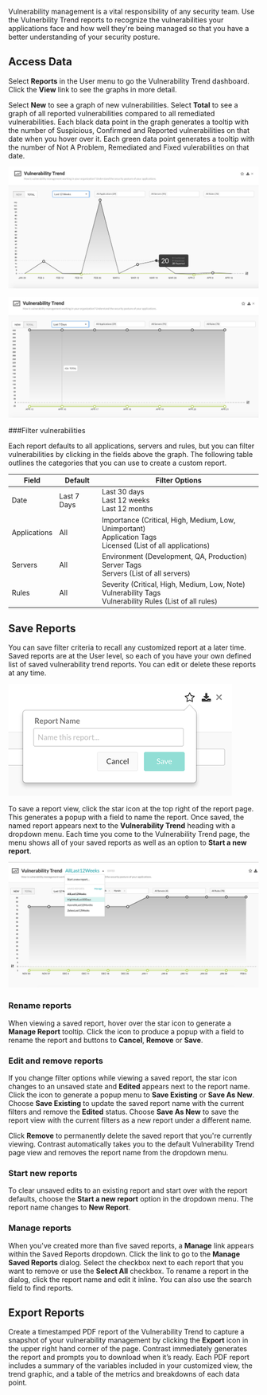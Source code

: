 <!--
title: "Vulnerability Trends"
description: "Overview of vulnerability trend reports"
tags: "TeamServer application vulnerability PDF report"
-->
 
Vulnerability management is a vital responsibility of any security team. Use the Vulnerbility Trend reports to recognize the vulnerabilities your applications face and how well they're being managed so that you have a better understanding of your security posture.

## Access Data
 
Select **Reports** in the User menu to go the Vulnerability Trend dashboard. Click the **View** link to see the graphs in more detail. 

Select **New** to see a graph of new vulnerabilities. Select **Total** to see a graph of all reported vulnerabilities compared to all remediated vulnerabilities. Each black data point in the graph generates a tooltip with the number of Suspicious, Confirmed and Reported vulnerabilities on that date when you hover over it. Each green data point generates a tooltip with the number of Not A Problem, Remediated and Fixed vulerabilities on that date.

<a href="assets/images/Vulnerability-trend-new.png" rel="lightbox" title="Graph of new vulnerabilities"><img class="thumbnail" src="assets/images/Vulnerability-trend-new.png"/></a>

<a href="assets/images/Vulnerability-trend-total.png" rel="lightbox" title="Graph of total vulnerabilities"><img class="thumbnail" src="assets/images/Vulnerability-trend-total.png"/></a>

###Filter vulnerabilities

Each report defaults to all applications, servers and rules, but you can filter vulnerabilities by clicking in the fields above the graph. The following table outlines the categories that you can use to create a custom report. 


| Field        | Default      | Filter Options                                                                                              |
|--------------|--------------|-------------------------------------------------------------------------------------------------------------|
| Date         | Last 7 Days  | Last 30 days <br> Last 12 weeks <br> Last 12 months                                                                   |
| Applications | All          | Importance (Critical, High, Medium, Low, Unimportant) <br> Application Tags <br> Licensed (List of all applications) |
| Servers      | All          | Environment (Development, QA, Production) <br> Server Tags <br> Servers (List of all servers)                         |
| Rules        | All          | Severity (Critical, High, Medium, Low, Note) <br> Vulnerability Tags <br> Vulnerability Rules (List of all rules)                         |


<!-- Add info re: build number option - App > Vuln trend -->

## Save Reports

You can save filter criteria to recall any customized report at a later time. Saved reports are at the User level, so each of you have your own defined list of saved vulnerability trend reports. You can edit or delete these reports at any time. 

<a href="assets/images/vulnerability-trend-report-name.png" rel="lightbox" title="Save a report"><img class="thumbnail" src="assets/images/vulnerability-trend-report-name.png"/></a> 
 
To save a report view, click the star icon at the top right of the report page. This generates a popup with a field to name the report. Once saved, the named report appears next to the **Vulnerability Trend** heading with a dropdown menu. Each time you come to the Vulnerability Trend page, the menu shows all of your saved reports as well as an option to **Start a new report**. 

<a href="assets/images/Vulnerability-trend-save-report.png" rel="lightbox" title="Menu of saved reports"><img class="thumbnail" src="assets/images/Vulnerability-trend-save-report.png"/></a> 

### Rename reports

When viewing a saved report, hover over the star icon to generate a **Manage Report** tooltip. Click the icon to produce a popup with a field to rename the report and buttons to **Cancel**, **Remove** or **Save**. 

### Edit and remove reports

If you change filter options while viewing a saved report, the star icon changes to an unsaved state and **Edited** appears next to the report name. Click the icon to generate a popup menu to **Save Existing** or **Save As New**. Choose **Save Existing** to update the saved report name with the current filters and remove the **Edited** status. Choose **Save As New** to save the report view with the current filters as a new report under a different name.

Click **Remove** to permanently delete the saved report that you're currently viewing. Contrast automatically takes you to the default Vulnerability Trend page view and removes the report name from the dropdown menu. 

### Start new reports

To clear unsaved edits to an existing report and start over with the report defaults, choose the **Start a new report** option in the dropdown menu. The report name changes to **New Report**.

### Manage reports 

When you've created more than five saved reports, a **Manage** link appears within the Saved Reports dropdown. Click the link to go to the **Manage Saved Reports** dialog. Select the checkbox next to each report that you want to remove or use the **Select All** checkbox. To rename a report in the dialog, click the report name and edit it inline. You can also use the search field to find reports.

## Export Reports

Create a timestamped PDF report of the Vulnerability Trend to capture a snapshot of your vulnerability management by clicking the **Export** icon in the upper right hand corner of the page. Contrast immediately generates the report and prompts you to download when it’s ready. Each PDF report includes a summary of the variables included in your customized view, the trend graphic, and a table of the metrics and breakdowns of each data point.
 
<!-- Add more about export dialog -->
 